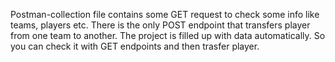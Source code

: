 Postman-collection file contains some GET request to check some info like teams, players etc. There is the only POST endpoint that transfers player from one team to another. 
The project is filled up with data automatically. So you can check it with GET endpoints and then trasfer player.

